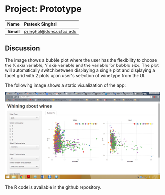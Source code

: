 Project: Prototype
==============================

| **Name**  | Prateek Singhal  |
|----------:|:-------------|
| **Email** | psinghal@dons.usfca.edu |

## Discussion ##

The image shows a bubble plot where the user has the flexibility to choose the X axis variable, Y axis variable and the variable for bubble size. The plot will automatically switch between displaying a single plot and displaying a facet grid with 2 plots upon user's selection of wine type from the UI.

The following image shows a static visualization of the app:

![IMAGE](sketch.png)

The R code is available in the github repository.